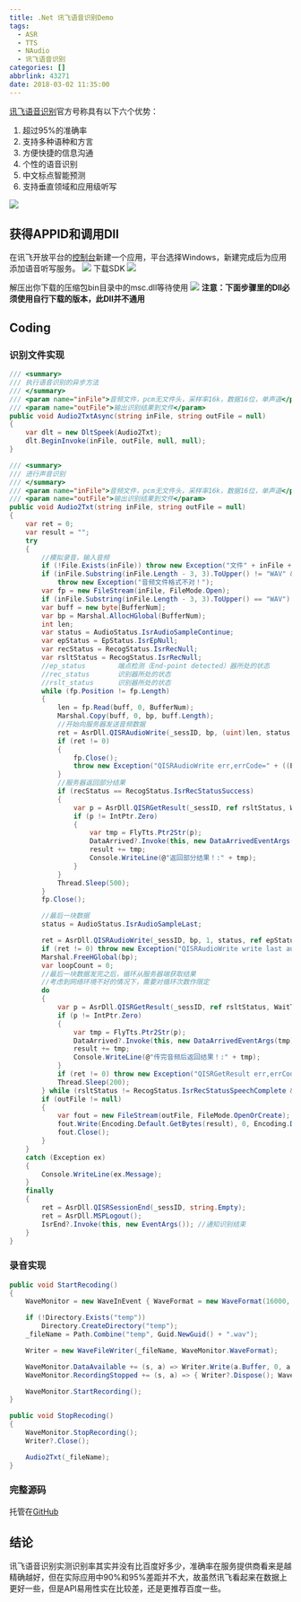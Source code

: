 ```yaml
---
title: .Net 讯飞语音识别Demo
tags:
  - ASR
  - TTS
  - NAudio
  - 讯飞语音识别
categories: []
abbrlink: 43271
date: 2018-03-02 11:35:00
---
```

[讯飞语音识别](http://www.xfyun.cn/services/voicedictation)官方号称具有以下六个优势：
1. 超过95%的准确率
2. 支持多种语种和方言
3. 方便快捷的信息沟通
4. 个性的语音识别
5. 中文标点智能预测
6. 支持垂直领域和应用级听写

![](http://qiniucdn.wayneshao.com/20180302113535116/20180302114420073.png)
<!--more-->
## 获得APPID和调用Dll
在讯飞开放平台的[控制台](http://console.xfyun.cn/app/myapp)新建一个应用，平台选择Windows，新建完成后为应用添加语音听写服务。
![](http://qiniucdn.wayneshao.com/20180302113535116/20180302114712451.png)
下载SDK
![](http://qiniucdn.wayneshao.com/20180302113535116/20180302114758665.png)

解压出你下载的压缩包bin目录中的msc.dll等待使用
![](http://qiniucdn.wayneshao.com/20180302113535116/20180302114914214.png)
**注意：下面步骤里的Dll必须使用自行下载的版本，此Dll并不通用**
## Coding
### 识别文件实现
```csharp
/// <summary>
/// 执行语音识别的异步方法
/// </summary>
/// <param name="inFile">音频文件，pcm无文件头，采样率16k，数据16位，单声道</param>
/// <param name="outFile">输出识别结果到文件</param>
public void Audio2TxtAsync(string inFile, string outFile = null)
{
    var dlt = new DltSpeek(Audio2Txt);
    dlt.BeginInvoke(inFile, outFile, null, null);
}

/// <summary>
/// 进行声音识别
/// </summary>
/// <param name="inFile">音频文件，pcm无文件头，采样率16k，数据16位，单声道</param>
/// <param name="outFile">输出识别结果到文件</param>
public void Audio2Txt(string inFile, string outFile = null)
{
    var ret = 0;
    var result = "";
    try
    {
        //模拟录音，输入音频
        if (!File.Exists(inFile)) throw new Exception("文件" + inFile + "不存在！");
        if (inFile.Substring(inFile.Length - 3, 3).ToUpper() != "WAV" && inFile.Substring(inFile.Length - 3, 3).ToUpper() != "PCM")
            throw new Exception("音频文件格式不对！");
        var fp = new FileStream(inFile, FileMode.Open);
        if (inFile.Substring(inFile.Length - 3, 3).ToUpper() == "WAV") fp.Position = 44;
        var buff = new byte[BufferNum];
        var bp = Marshal.AllocHGlobal(BufferNum);
        int len;
        var status = AudioStatus.IsrAudioSampleContinue;
        var epStatus = EpStatus.IsrEpNull;
        var recStatus = RecogStatus.IsrRecNull;
        var rsltStatus = RecogStatus.IsrRecNull;
        //ep_status        端点检测（End-point detected）器所处的状态
        //rec_status       识别器所处的状态
        //rslt_status      识别器所处的状态
        while (fp.Position != fp.Length)
        {
            len = fp.Read(buff, 0, BufferNum);
            Marshal.Copy(buff, 0, bp, buff.Length);
            //开始向服务器发送音频数据
            ret = AsrDll.QISRAudioWrite(_sessID, bp, (uint)len, status, ref epStatus, ref recStatus);
            if (ret != 0)
            {
                fp.Close();
                throw new Exception("QISRAudioWrite err,errCode=" + ((ErrorCode)ret).ToString("G"));
            }
            //服务器返回部分结果
            if (recStatus == RecogStatus.IsrRecStatusSuccess)
            {
                var p = AsrDll.QISRGetResult(_sessID, ref rsltStatus, WaitTime, ref ret);
                if (p != IntPtr.Zero)
                {
                    var tmp = FlyTts.Ptr2Str(p);
                    DataArrived?.Invoke(this, new DataArrivedEventArgs(tmp));
                    result += tmp;
                    Console.WriteLine(@"返回部分结果！:" + tmp);
                }
            }
            Thread.Sleep(500);
        }
        fp.Close();

        //最后一块数据
        status = AudioStatus.IsrAudioSampleLast;

        ret = AsrDll.QISRAudioWrite(_sessID, bp, 1, status, ref epStatus, ref recStatus);
        if (ret != 0) throw new Exception("QISRAudioWrite write last audio err,errCode=" + ((ErrorCode)ret).ToString("G"));
        Marshal.FreeHGlobal(bp);
        var loopCount = 0;
        //最后一块数据发完之后，循环从服务器端获取结果
        //考虑到网络环境不好的情况下，需要对循环次数作限定
        do
        {
            var p = AsrDll.QISRGetResult(_sessID, ref rsltStatus, WaitTime, ref ret);
            if (p != IntPtr.Zero)
            {
                var tmp = FlyTts.Ptr2Str(p);
                DataArrived?.Invoke(this, new DataArrivedEventArgs(tmp)); //激发识别数据到达事件
                result += tmp;
                Console.WriteLine(@"传完音频后返回结果！:" + tmp);
            }
            if (ret != 0) throw new Exception("QISRGetResult err,errCode=" + ((ErrorCode)ret).ToString("G"));
            Thread.Sleep(200);
        } while (rsltStatus != RecogStatus.IsrRecStatusSpeechComplete && loopCount++ < 30);
        if (outFile != null)
        {
            var fout = new FileStream(outFile, FileMode.OpenOrCreate);
            fout.Write(Encoding.Default.GetBytes(result), 0, Encoding.Default.GetByteCount(result));
            fout.Close();
        }
    }
    catch (Exception ex)
    {
        Console.WriteLine(ex.Message);
    }
    finally
    {
        ret = AsrDll.QISRSessionEnd(_sessID, string.Empty);
        ret = AsrDll.MSPLogout();
        IsrEnd?.Invoke(this, new EventArgs()); //通知识别结束
    }
}
```
### 录音实现
```csharp
public void StartRecoding()
{
    WaveMonitor = new WaveInEvent { WaveFormat = new WaveFormat(16000, 16, 1) };

    if (!Directory.Exists("temp"))
        Directory.CreateDirectory("temp");
    _fileName = Path.Combine("temp", Guid.NewGuid() + ".wav");

    Writer = new WaveFileWriter(_fileName, WaveMonitor.WaveFormat);

    WaveMonitor.DataAvailable += (s, a) => Writer.Write(a.Buffer, 0, a.BytesRecorded);
    WaveMonitor.RecordingStopped += (s, a) => { Writer?.Dispose(); WaveMonitor?.Dispose(); };

    WaveMonitor.StartRecording();
}

public void StopRecoding()
{
    WaveMonitor.StopRecording();
    Writer?.Close();

    Audio2Txt(_fileName);
}
```
### 完整源码
托管在[GitHub](https://github.com/WayneShao/iFlyDotNet)


## 结论
讯飞语音识别实测识别率其实并没有比百度好多少，准确率在服务提供商看来是越精确越好，但在实际应用中90%和95%差距并不大，故虽然讯飞看起来在数据上更好一些，但是API易用性实在比较差，还是更推荐百度一些。